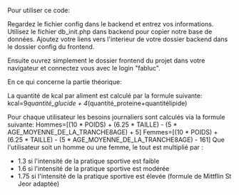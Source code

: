 Pour utiliser ce code:

Regardez le fichier config dans le backend et entrez vos informations.
Utilisez le fichier db_init.php dans backend pour copier notre base de données.
Ajoutez votre liens vers l'interieur de votre dossier backend dans le dossier config du frontend.

Ensuite ouvrez simplement le dossier frontend du projet dans votre navigateur et connectez vous avec le login "fabluc".

En ce qui concerne la partie théorique:

La quantité de kcal par aliment est calculé par la formule suivante:
kcal=9*quantité_glucide + 4*(quantité_proteine+quantitélipide)

Pour chaque utilisateur les besoins journaliers sont calculés via la formule suivante:
Hommes=[(10 * POIDS) + (6.25 * TAILLE) - (5 * AGE_MOYENNE_DE_LA_TRANCHE8AGE) + 5]
Femmes=[(10 * POIDS) + (6.25 * TAILLE) - (5 * AGE_MOYENNE_DE_LA_TRANCHE8AGE) - 161]
Que l'utilisateur soit un homme ou une femme, le tout est multiplié par :
- 1.3 si l'intensité de la pratique sportive est faible
- 1.6 si l'intensité de la pratique sportive est modérée
- 1.75 si l'intensité de la pratique sportive est élevée
(formule de Mittflin St Jeor adaptée)

